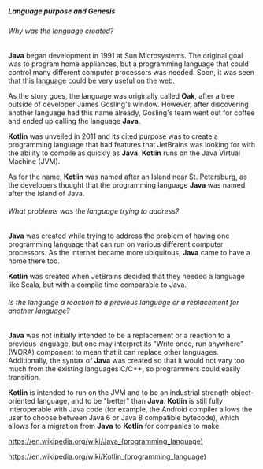 ##### Language purpose and Genesis

###### Why was the language created?

**Java** began development in 1991 at Sun Microsystems. The original goal was to program home appliances, but a programming language that could control many different computer processors was needed. Soon, it was seen that this language could be very useful on the web.

As the story goes, the language was originally called **Oak**, after a tree outside of developer James Gosling's window. However, after discovering another language had this name already, Gosling's team went out for coffee and ended up calling the language **Java**.

**Kotlin** was unveiled in 2011 and its cited purpose was to create a programming language that had features that JetBrains was looking for with the ability to compile as quickly as **Java**. **Kotlin** runs on the Java Virtual Machine (JVM).

As for the name, **Kotlin** was named after an Island near St. Petersburg, as the developers thought that the programming language **Java** was named after the island of Java.

###### What problems was the language trying to address?

**Java** was created while trying to address the problem of having one programming language that can run on various different computer processors. As the internet became more ubiquitous, **Java** came to have a home there too.

**Kotlin** was created when JetBrains decided that they needed a language like Scala, but with a compile time comparable to Java.

###### Is the language a reaction to a previous language or a replacement for another language?

**Java** was not initially intended to be a replacement or a reaction to a previous language, but one may interpret its "Write once, run anywhere" (WORA) component to mean that it can replace other languages. Additionally, the syntax of **Java** was created so that it would not vary too much from the existing languages C/C++, so programmers could easily transition.

**Kotlin** is intended to run on the JVM and to be an industrial strength object-oriented language, and  to be "better" than **Java**. **Kotlin** is still fully interoperable with Java code (for example, the Android compiler allows the user to choose between Java 6 or Java 8 compatible bytecode), which allows for a migration from **Java** to **Kotlin** for companies to make.

<https://en.wikipedia.org/wiki/Java_(programming_language)>

<https://en.wikipedia.org/wiki/Kotlin_(programming_language)>
